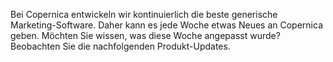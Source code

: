Bei Copernica entwickeln wir kontinuierlich die beste generische
Marketing-Software. Daher kann es jede Woche etwas Neues an Copernica
geben. Möchten Sie wissen, was diese Woche angepasst wurde? Beobachten
Sie die nachfolgenden Produkt-Updates.
